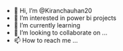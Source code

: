 - 👋 Hi, I’m @Kiranchauhan20
- 👀 I’m interested in power bi projects
- 🌱 I’m currently learning
- 💞️ I’m looking to collaborate on ...
- 📫 How to reach me ...

<!---
Kiranchauhan20/Kiranchauhan20 is a ✨ special ✨ repository because its `README.md` (this file) appears on your GitHub profile.
You can click the Preview link to take a look at your changes.
--->
